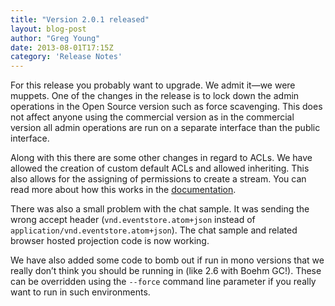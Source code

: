 ```yaml
---
title: "Version 2.0.1 released"
layout: blog-post
author: "Greg Young"
date: 2013-08-01T17:15Z
category: 'Release Notes'
---
```


For this release you probably want to upgrade. We admit it—we were muppets. One of the changes in the release is to lock down the admin operations in the Open Source version such as force scavenging. This does not affect anyone using the commercial version as in the commercial version all admin operations are run on a separate interface than the public interface.

Along with this there are some other changes in regard to ACLs. We have allowed the creation of custom default ACLs and allowed inheriting. This also allows for the assigning of permissions to create a stream. You can read more about how this works in the [documentation](https://github.com/EventStore/EventStore/wiki/Access-Control-Lists)</a>.

There was also a small problem with the chat sample. It was sending the wrong accept header (`vnd.eventstore.atom+json` instead of `application/vnd.eventstore.atom+json`). The chat sample and related browser hosted projection code is now working.

We have also added some code to bomb out if run in mono versions that we really don’t think you should be running in (like 2.6 with Boehm GC!). These can be overridden using the `--force` command line parameter if you really want to run in such environments.